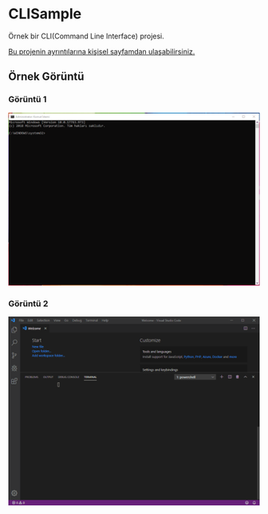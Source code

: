 # CLISample
Örnek bir CLI(Command Line Interface) projesi. 

[Bu projenin ayrıntılarına kişisel sayfamdan ulaşabilirsiniz.](https://www.hakanucar.net/post/cli-command-line-interface-nedir-nas%C4%B1l-yap%C4%B1l%C4%B1r)

## Örnek Görüntü
### Görüntü 1
![CLISample.gif](https://github.com/HakanUcaar/CLISample/blob/master/CLISample.gif)

### Görüntü 2
![CLISample.gif](https://github.com/HakanUcaar/CLISample/blob/master/CLISample2.gif)
